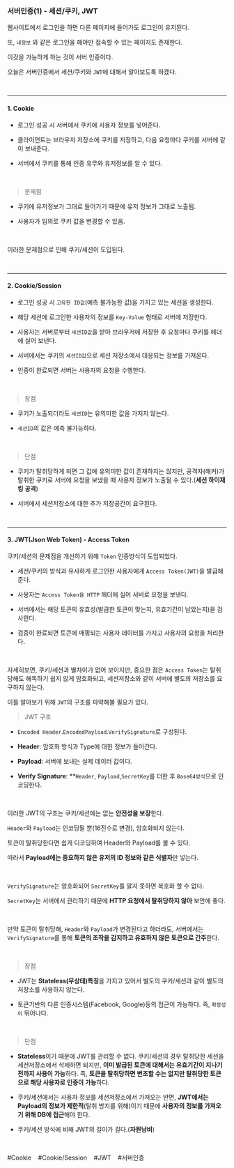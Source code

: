 ### 서버인증(1) - 세션/쿠키, JWT

웹사이트에서 로그인을 하면 다른 페이지에 들어가도 로그인이 유지된다.

또, `내정보` 와 같은 로그인을 해야만 접속할 수 있는 페이지도 존재한다.

이것을 가능하게 하는 것이 서버 인증이다. 

오늘은 서버인증에서 세션/쿠키와 `JWT`에 대해서 알아보도록 하겠다.

<br>

---

#### 1. Cookie

* 로그인 성공 시 서버에서 쿠키에 사용자 정보를 넣어준다.

* 클라이언트는 브라우저 저장소에 쿠키를 저장하고, 다음 요청마다 쿠키를 서버에 같이 보내준다.

* 서버에서 쿠키를 통해 인증 유무와 유저정보를 알 수 있다.

<br>

> 문제점

* 쿠키에 유저정보가 그대로 들어가기 때문에 유저 정보가 그대로 노출됨.

* 사용자가 임의로 쿠키 값을 변경할 수 있음.

<Br>

이러한 문제점으로 인해 쿠키/세션이 도입된다.

<br>

---

#### 2. Cookie/Session

* 로그인 성공 시 `고유한 ID값`(예측 불가능한 값)을 가지고 있는 세션을 생성한다.

* 해당 세션에 로그인한 사용자의 정보를 `Key-Value` 형태로 서버에 저장한다.

* 사용자는 서버로부터 `세션ID값`을 받아 브라우저에 저장한 후 요청마다 쿠키를 헤더에 실어 보낸다.

* 서버에서는 쿠키의 `세션ID값`으로 세션 저장소에서 대응되는 정보를 가져온다.

* 인증이 완료되면 서버는 사용자의 요청을 수행한다.

<br>

> 장점

* 쿠키가 노출되더라도 `세션ID`는 유의미한 값을 가지지 않는다.

* `세션ID`의 값은 예측 불가능하다.

<br>

> 단점

* 쿠키가 탈취당하게 되면 그 값에 유의미한 값이 존재하지는 않지만, 공격자(해커)가 탈취한 쿠키로 서버에 요청을 보냈을 때 사용자 정보가 노출될 수 있다.(**세션 하이재킹 공격**)

* 서버에서 세션저장소에 대한 추가 저장공간이 요구된다.

<br>

---

#### 3. JWT(Json Web Token) - Access Token

쿠키/세션의 문제점을 개선하기 위해 `Token` 인증방식이 도입되었다. 

* 세션/쿠키의 방식과 유사하게 로그인한 사용자에게 `Access Token(JWT)`을 발급해준다.

* 사용자는 `Access Token을 HTTP` 헤더에 실어 서버로 요청을 보낸다.

* 서버에서는 해당 토큰의 유효성(발급한 토큰이 맞는지, 유효기간이 남았는지)을 검사한다.

* 검증이 완료되면 토큰에 매핑되는 사용자 데이터를 가지고 사용자의 요청을 처리한다.

<br>

자세히보면, 쿠키/세션과 별차이가 없어 보이지만, 중요한 점은 `Access Token`는 탈취당해도 해독하기 쉽지 않게 암호화되고, 세션저장소와 같이 서버에 별도의 저장소를 요구하지 않는다.

이를 알아보기 위해 `JWT`의 구조를 파악해볼 필요가 있다.

> JWT 구조

* `Encoded Header`.`EncodedPayload`.`VerifySignature`로 구성된다.

* **Header**: 암호화 방식과 Type에 대한 정보가 들어간다.

* **Payload**: 서버에 보내는 실제 데이터 값이다.

* **Verify Signature**: **`Header`, `Payload`,`SecretKey`를 더한 후 `Base64방식`으로 인코딩한다.
  
  <br>

이러한 JWT의 구조는 쿠키/세션에는 없는 **안전성을 보장**한다.

`Header`와 `Payload`는 인코딩될 뿐(16진수로 변경), 암호화되지 않는다. 

토큰이 탈취당한다면 쉽게 디코딩하여 Header와 Payload를 볼 수 있다. 

따라서 **Payload에는 중요하지 않은 유저의 ID 정보와 같은 식별자**만 넣는다.

<br>

`VerifySignature`는 암호화되어 `SecretKey`를 알지 못하면 복호화 할 수 없다. 

`SecretKey`는 서버에서 관리하기 때문에 **HTTP 요청에서 탈취당하지 않아** 보안에 좋다. 

<br>

만약 토큰이 탈취당해, `Header`와 `Payload`가 변경된다고 하더라도, 서버에서는 `VerifySignature`를 통해 **토큰의 조작을 감지하고 유효하지 않은 토큰으로 간주**한다.

<br>

> 장점

* JWT는 **Stateless(무상태)특징**을 가지고 있어서 별도의 쿠키/세션과 같이 별도의 저장소를 사용하지 않는다. 

* 토큰기반의 다른 인증시스템(Facebook, Google)등의 접근이 가능하다. 즉, `확장성이` 뛰어나다.

<br>

> 단점

* **Stateless**이기 때문에 JWT를 관리할 수 없다. 쿠키/세션의 경우 탈취당한 세션을 세션저장소에서 삭제하면 되지만, **이미 발급된 토큰에 대해서는 유효기간이 지나기 전까지 사용이 가능**하다. 즉, **토큰을 탈취당하면 변조할 수는 없지만 탈취당한 토큰으로 해당 사용자로 인증이 가능**하다.

* 쿠키/세션에서는 사용자 정보를 세션저장소에서 가져오는 반면, **JWT에서는 Payload의 정보가 제한적**(탈취 방지를 위해)이기 때문에 **사용자의 정보를 가져오기 위해 DB에 접근**해야 한다.

* 쿠키/세션 방식에 비해 JWT의 길이가 길다.(**자원낭비**)

<br>

#Cookie    #Cookie/Session    #JWT    #서버인증
